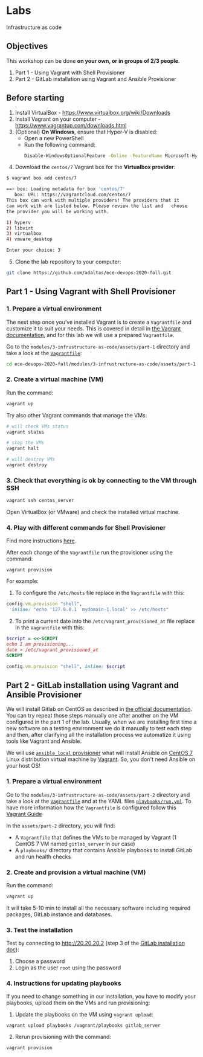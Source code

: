 # Labs 

Infrastructure as code 

## Objectives

This workshop can be done **on your own, or in groups of 2/3 people**.

1. Part 1 - Using Vagrant with Shell Provisioner
2. Part 2 - GitLab installation using Vagrant and Ansible Provisioner

## Before starting
  
1. Install VirtualBox - https://www.virtualbox.org/wiki/Downloads
2. Install Vagrant on your computer - https://www.vagrantup.com/downloads.html
3. (Optional) **On Windows**, ensure that Hyper-V is disabled:
   - Open a new PowerShell
   - Run the following command:   
      ```bash
      Disable-WindowsOptionalFeature -Online -FeatureName Microsoft-Hyper-V-All
      ```
4. Download the `centos/7` Vagrant box for the **Virtualbox provider**:

  ```bash
  $ vagrant box add centos/7
  
  ==> box: Loading metadata for box 'centos/7'
     box: URL: https://vagrantcloud.com/centos/7
  This box can work with multiple providers! The providers that it
  can work with are listed below. Please review the list and   choose
  the provider you will be working with.

  1) hyperv
  2) libvirt
  3) virtualbox
  4) vmware_desktop

  Enter your choice: 3
  ```

5. Clone the lab repository to your computer:

```bash
git clone https://github.com/adaltas/ece-devops-2020-fall.git
```

## Part 1 - Using Vagrant with Shell Provisioner

### 1. Prepare a virtual environment

The next step once you’ve installed Vagrant is to create a `Vagrantfile` and customize it to suit your needs. This is covered in detail in [the Vagrant documentation](https://www.vagrantup.com/docs/), and for this lab we will use a prepared `Vagrantfile`.

Go to the `modules/3-infrustructure-as-code/assets/part-1` directory and take a look at the [`Vagrantfile`](assets/part-1/Vagrantfile):

```bash
cd ece-devops-2020-fall/modules/3-infrustructure-as-code/assets/part-1
```

### 2. Create a virtual machine (VM)

Run the command:

```bash
vagrant up
```

Try also other Vagrant commands that manage the VMs:

```bash
# will check VMs status
vagrant status 

# stop the VMs
vagrant halt

# will destroy VMs
vagrant destroy
```

### 3. Check that everything is ok by connecting to the VM through SSH

```bash
vagrant ssh centos_server
```
 
Open VirtualBox (or VMware) and check the installed virtual machine.

### 4. Play with different commands for Shell Provisioner

Find more instructions [here](https://www.vagrantup.com/docs/provisioning/shell).

After each change of the `Vagrantfile` run the provisioner using the command:

```
vagrant provision
```

For example:

1. To configure the `/etc/hosts` file replace in the `Vagrantfile` with this:

```ruby
config.vm.provision "shell",
  inline: "echo '127.0.0.1  mydomain-1.local' >> /etc/hosts"
```

2. To print a current date into the `/etc/vagrant_provisioned_at` file replace in the `Vagrantfile` with this:

```ruby
$script = <<-SCRIPT
echo I am provisioning...
date > /etc/vagrant_provisioned_at
SCRIPT

config.vm.provision "shell", inline: $script
```

## Part 2 - GitLab installation using Vagrant and Ansible Provisioner 

We will install Gitlab on CentOS as described in [the official documentation](https://about.gitlab.com/install/#centos-7). You can try repeat those steps manually one after another on the VM configured in the part 1 of the lab. Usually, when we are installing first time a new software on a testing environment we do it manually to test each step and then, after clarifying all the installation process we automatize it using tools like Vagrant and Ansible. 

We will use [`ansible_local` provisioner](https://www.vagrantup.com/docs/provisioning/ansible_local.html) what will install Ansible on [CentOS 7](https://www.centos.org/) Linux distribution virtual machine by [Vagrant](https://www.vagrantup.com/). So, you don't need Ansible on your host OS!

### 1. Prepare a virtual environment

Go to the `modules/3-infrustructure-as-code/assets/part-2` directory and take a look at the [`Vagrantfile`](assets/part-2/Vagrantfile) and at the YAML files [`playbooks/run.yml`](assets/part-2/playbooks/run.yml). To have more information how the `Vagrantfile` is configured follow this [Vagrant Guide](https://docs.ansible.com/ansible/latest/scenario_guides/guide_vagrant.html)

In the `assets/part-2` directory, you will find:
- A `Vagrantfile` that defines the VMs to be managed by Vagrant (1 CentOS 7 VM named `gitlab_server` in our case)
- A `playbooks/` directory that contains Ansible playbooks to install GitLab and run health checks

### 2. Create and provision a virtual machine (VM)

Run the command:

```bash
vagrant up
```

It will take 5-10 min to install all the necessary software including required packages, GitLab instance and databases.

### 3. Test the installation 

Test by connecting to http://20.20.20.2 (step 3 of the [GitLab installation doc](https://about.gitlab.com/install/#centos-7)):

 1. Choose a password
 2. Login as the user `root` using the password

### 4. Instructions for updating playbooks

If you need to change something in our installation, you have to modify your playbooks, upload them on the VMs and run provisioning:

1. Update the playbooks on the VM using `vagrant upload`:

```
vagrant upload playbooks /vagrant/playbooks gitlab_server
```

2. Rerun provisioning with the command:

```
vagrant provision
```
